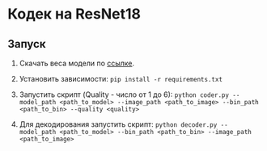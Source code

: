 # Кодек на ResNet18

## Запуск
1. Скачать веса модели по [ссылке](https://disk.yandex.ru/d/uZvhVuvxmsOj4g).

2. Установить зависимости:
`pip install -r requirements.txt`

3. Запустить скрипт (Quality - число от 1 до 6):
`python coder.py --model_path <path_to_model> --image_path <path_to_image> --bin_path <path_to_bin> --quality <quality>`

4. Для декодирования запустить скрипт:
`python decoder.py --model_path <path_to_model> --bin_path <path_to_bin> --image_path <path_to_image>`
